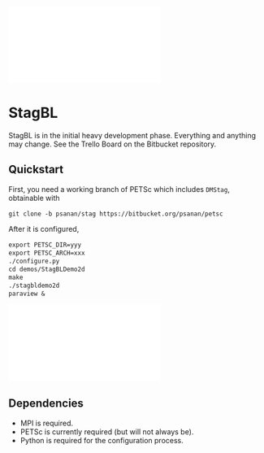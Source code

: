 ![StagBL Logo](documentation/resources/logo/logo.pdf)
# StagBL

StagBL is in the initial heavy development phase. Everything and anything may change.
See the Trello Board on the Bitbucket repository.

## Quickstart

First, you need a working branch of PETSc which includes `DMStag`, obtainable with

    git clone -b psanan/stag https://bitbucket.org/psanan/petsc
    
After it is configured,
    
    export PETSC_DIR=yyy
    export PETSC_ARCH=xxx
    ./configure.py
    cd demos/StagBLDemo2d
    make
    ./stagbldemo2d
    paraview &

![stagbl2ddemo quickstart](documentation/resources/stagbl2demo_quickstart.pdf)

## Dependencies

* MPI is required.
* PETSc is currently required (but will not always be).
* Python is required for the configuration process.
